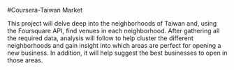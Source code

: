 #Coursera-Taiwan Market

This project will delve deep into the neighborhoods of Taiwan and, using the Foursquare API, find venues in each neighborhood. After gathering all the required data, analysis will follow to help cluster the different neighborhoods and gain insight into which areas are perfect for opening a new business. In addition, it will help suggest the best businesses to open in those areas.
